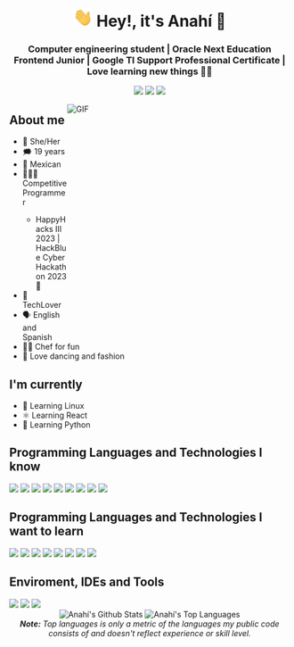 
<h1 align="center"><img src="https://raw.githubusercontent.com/ABSphreak/ABSphreak/master/gifs/Hi.gif" width="35px"> Hey!, it's Anahí 🔮 </h1>
<h3 align='center'>Computer engineering student | Oracle Next Education Frontend Junior | Google TI Support Professional Certificate | Love learning new things 👩‍💻 </h3>


<p align="center">
<a  href="https://mail.google.com/mail/u/0/?fs=1&tf=cm&source=mailto&to=anahirm04@gmail.com"  target="_blank"><img  src="https://img.shields.io/badge/-Email-5B4E77?style=for-the-badge&logo=gmail&logoColor=white"></a>
<a  href="https://www.linkedin.com/in/anaahireyes/"  target="_blank"><img  src="https://img.shields.io/badge/-LinkedIn-5B4E77?style=for-the-badge&logo=linkedin&logoColor=white"></a>
<a  href="https://www.instagram.com/anaahi_reyes/"  target="_blank"><img  src="https://img.shields.io/badge/-Instagram-5B4E77?style=for-the-badge&logo=instagram&logoColor=white"></a>
</p>

<img align="right" alt="GIF" src="anahi.gif" width="400" height="400" />

<h2>About me</h2>
<ul>
  <li>👩 She/Her</li>
  <li>🗯️ 19 years</li>
  <li>🤠 Mexican</li>
  <li>👩🏻‍💻 Competitive Programmer</li>
  <ul> 
    <li>HappyHacks III 2023 | HackBlue Cyber Hackathon 2023🥉 </li>
  </ul>
  <li>📱 TechLover</li>
  <li>🗣️ English and Spanish</li>
  <li>👩‍🍳 Chef for fun </li>
  <li>💃 Love dancing and fashion </li>
</ul>
  
<h2>I'm currently</h2>
<ul>
  <li>🐧 Learning Linux</li>
  <li>⚛️ Learning React</li>
  <li>🐍 Learning Python</li>
</ul>
  
<h2>Programming Languages and Technologies I know</h2>

<a  href="#"><img  src="https://img.shields.io/badge/-C++-0D1117?style=rounded-square&logo=cplusplus&logoColor=5B4E77"></a>
<a  href="#"><img  src="https://img.shields.io/badge/-C-0D1117?style=rounded-square&logo=c&logoColor=5B4E77"></a>
<a  href="#"><img  src="https://img.shields.io/badge/-JavaScript-0D1117?style=rounded-square&logo=javascript&logoColor=5B4E77"></a>
<a  href="#"><img  src="https://img.shields.io/badge/-HTML5-0D1117?style=rounded-square&logo=html5&logoColor=5B4E77"></a>
<a  href="#"><img  src="https://img.shields.io/badge/-CSS3-0D1117?style=rounded-square&logo=css3&logoColor=5B4E77"></a>
<a  href="#"><img  src="https://img.shields.io/badge/Git-0D1117.svg?style=rounded-square&logo=git&logoColor=5B4E77"></a>
<a  href="#"><img  src="https://img.shields.io/badge/GitHub-0D1117.svg?style=rounded-square&logo=github&logoColor=5B4E77"></a>
<a  href="#"><img  src="https://img.shields.io/badge/Node-0D1117.svg?style=rounded-square&logo=node.js&logoColor=5B4E77"></a>
<a  href="#"><img  src="https://img.shields.io/badge/Figma-0D1117.svg?style=rounded-square&logo=figma&logoColor=5B4E77"></a>


  
<h2>Programming Languages and Technologies I want to learn</h2>
<a  href="#"><img  src="https://img.shields.io/badge/-TypeScript-0D1117?style=rounded-square&logo=typescript&logoColor=5B4E77"></a>
<a  href="#"><img  src="https://img.shields.io/badge/-Java-0D1117?style=rounded-square&logo=java&logoColor=5B4E77"></a>
<a  href="#"><img  src="https://img.shields.io/badge/-Python-0D1117?style=rounded-square&logo=python&logoColor=5B4E77"></a>
<a  href="#"><img  src="https://img.shields.io/badge/-PHP-0D1117?style=rounded-square&logo=php&logoColor=5B4E77"></a>
<a  href="#"><img  src="https://img.shields.io/badge/-C Sharp-0D1117?style=rounded-square&logo=csharp&logoColor=5B4E77"></a>
<a  href="#"><img  src="https://img.shields.io/badge/React-0D1117.svg?style=rounded-square&logo=react&logoColor=5B4E77"></a>
<a  href="#"><img  src="https://img.shields.io/badge/MySQL-0D1117.svg?style=rounded-square&logo=mysql&logoColor=5B4E77"></a>
<a  href="#"><img  src="https://img.shields.io/badge/Microsoft Azure-0D1117.svg?style=rounded-square&logo=microsoftazure&logoColor=5B4E77"></a>

<h2>Enviroment, IDEs and Tools</h2>
<a  href="#"><img  src="https://img.shields.io/badge/VS-0D1117.svg?style=rounded-square&logo=visualstudiocode&logoColor=5B4E77"></a>
<a  href="#"><img  src="https://img.shields.io/badge/VSCode-0D1117.svg?style=rounded-square&logo=visualstudiocode&logoColor=5B4E77"></a>
<a  href="#"><img  src="https://img.shields.io/badge/-Windows-0D1117?style=rounded-square&logo=windows&logoColor=5B4E77"></a>

<br/>

  
<div align="center">
<img  alt="Anahí's Github Stats"  src="https://github-readme-stats.vercel.app/api?username=Anahi-Reyes&show_icons=true&include_all_commits=true&count_private=true&theme=react&hide_border=true&bg_color=0D1117&title_color=5B4E77&icon_color=5B4E77"  height="180"/>
<img  alt="Anahí's Top Languages"  src="https://github-readme-stats.vercel.app/api/top-langs/?username=Anahi-Reyes&langs_count=10&layout=compact&theme=react&hide_border=true&bg_color=0D1117&title_color=5B4E77&icon_color=5B4E77"  height="180"/>
<br/>
<i><b>Note:</b> Top languages is only a metric of the languages my public code consists of and doesn't reflect experience or skill level.</i>
<br/>
<!--
   

